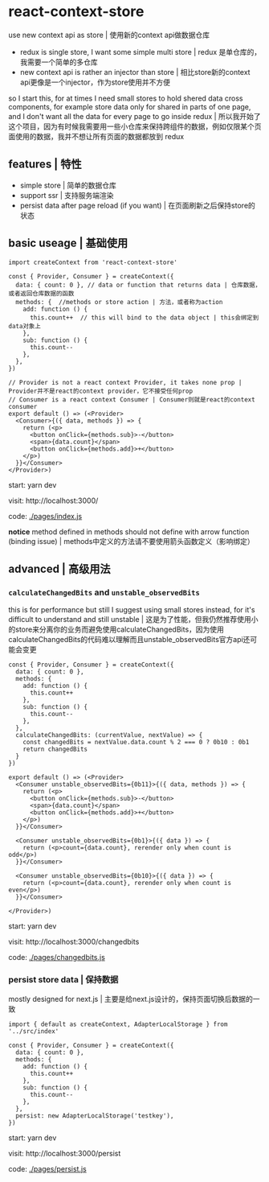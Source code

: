 # react-context-store

use new context api as store | 使用新的context api做数据仓库

- redux is single store, I want some simple multi store | redux 是单仓库的，我需要一个简单的多仓库
- new context api is rather an injector than store | 相比store新的context api更像是一个injector，作为store使用并不方便

so I start this, for at times I need small stores to hold shered data cross components, for example store data only for shared in parts of one page, and I don't want all the data for every page to go inside redux | 所以我开始了这个项目，因为有时候我需要用一些小仓库来保持跨组件的数据，例如仅限某个页面使用的数据，我并不想让所有页面的数据都放到 redux

## features | 特性

- simple store | 简单的数据仓库
- support ssr | 支持服务端渲染
- persist data after page reload (if you want) | 在页面刷新之后保持store的状态

## basic useage | 基础使用

```
import createContext from 'react-context-store'

const { Provider, Consumer } = createContext({
  data: { count: 0 }, // data or function that returns data | 仓库数据，或者返回仓库数据的函数
  methods: {  //methods or store action | 方法，或者称为action
    add: function () {
      this.count++  // this will bind to the data object | this会绑定到data对象上
    },
    sub: function () {
      this.count--
    },
  },
})

// Provider is not a react context Provider, it takes none prop | Provider并不是react的context provider，它不接受任何prop
// Consumer is a react context Consumer | Consumer则就是react的context consumer
export default () => (<Provider>
  <Consumer>{({ data, methods }) => {
    return (<p>
      <button onClick={methods.sub}>-</button>
      <span>{data.count}</span>
      <button onClick={methods.add}>+</button>
    </p>)
  }}</Consumer>
</Provider>)

```

start: yarn dev

visit: http://localhost:3000/

code: [./pages/index.js](./pages/index.js)

**notice** method defined in methods should not define with arrow function (binding issue) | methods中定义的方法请不要使用箭头函数定义（影响绑定）

## advanced | 高级用法


### `calculateChangedBits` and `unstable_observedBits`

this is for performance but still I suggest using small stores instead, for it's difficult to understand and still unstable | 这是为了性能，但我仍然推荐使用小的store来分离你的业务而避免使用calculateChangedBits，因为使用calculateChangedBits的代码难以理解而且unstable_observedBits官方api还可能会变更

```
const { Provider, Consumer } = createContext({
  data: { count: 0 },
  methods: {
    add: function () {
      this.count++
    },
    sub: function () {
      this.count--
    },
  },
  calculateChangedBits: (currentValue, nextValue) => {
    const changedBits = nextValue.data.count % 2 === 0 ? 0b10 : 0b1
    return changedBits
  }
})

export default () => (<Provider>
  <Consumer unstable_observedBits={0b11}>{({ data, methods }) => {
    return (<p>
      <button onClick={methods.sub}>-</button>
      <span>{data.count}</span>
      <button onClick={methods.add}>+</button>
    </p>)
  }}</Consumer>

  <Consumer unstable_observedBits={0b1}>{({ data }) => {
    return (<p>count={data.count}, rerender only when count is odd</p>)
  }}</Consumer>

  <Consumer unstable_observedBits={0b10}>{({ data }) => {
    return (<p>count={data.count}, rerender only when count is even</p>)
  }}</Consumer>

</Provider>)
```

start: yarn dev

visit: http://localhost:3000/changedbits

code: [./pages/changedbits.js](./pages/changedbits.js)


### persist store data | 保持数据

mostly designed for next.js | 主要是给next.js设计的，保持页面切换后数据的一致

```
import { default as createContext, AdapterLocalStorage } from '../src/index'

const { Provider, Consumer } = createContext({
  data: { count: 0 },
  methods: {
    add: function () {
      this.count++
    },
    sub: function () {
      this.count--
    },
  },
  persist: new AdapterLocalStorage('testkey'),
})
```
start: yarn dev

visit: http://localhost:3000/persist

code: [./pages/persist.js](./pages/persist.js)
